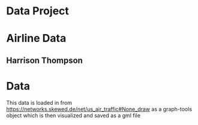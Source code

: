# Data Project
# Airline Data
## Harrison Thompson

# Data
This data is loaded in from https://networks.skewed.de/net/us_air_traffic#None_draw as a graph-tools object which is then visualized and saved as a gml file
